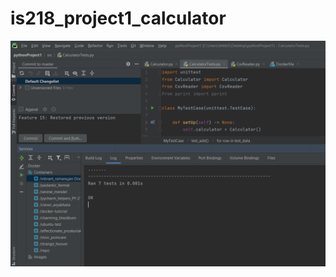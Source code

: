 # is218_project1_calculator


![alt text](https://github.com/huisonice668/is218_project1_calculator/blob/master/project1.png)

